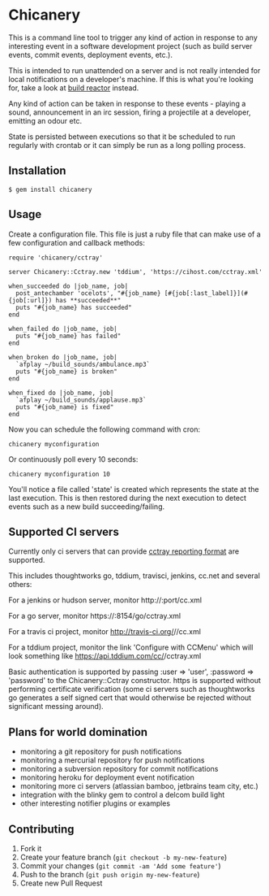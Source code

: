 # Chicanery

This is a command line tool to trigger any kind of action in response to any interesting event in a software development project (such as build server events, commit events, deployment events, etc.).

This is intended to run unattended on a server and is not really intended for local notifications on a developer's machine.  If this is what you're looking for, take a look at [build reactor](https://github.com/AdamNowotny/BuildReactor) instead.

Any kind of action can be taken in response to these events - playing a sound, announcement in an irc session, firing a projectile at a developer, emitting an odour etc.

State is persisted between executions so that it be scheduled to run regularly with crontab or it can simply be run as a long polling process.

## Installation

    $ gem install chicanery

## Usage

Create a configuration file.  This file is just a ruby file that can make use of a few configuration and callback methods:

    require 'chicanery/cctray'

    server Chicanery::Cctray.new 'tddium', 'https://cihost.com/cctray.xml'

    when_succeeded do |job_name, job|
      post_antechamber 'ocelots', "#{job_name} [#{job[:last_label]}](#{job[:url]}) has **succeeded**"
      puts "#{job_name} has succeeded"
    end

    when_failed do |job_name, job|
      puts "#{job_name} has failed"
    end

    when_broken do |job_name, job|
      `afplay ~/build_sounds/ambulance.mp3`
      puts "#{job_name} is broken"
    end

    when_fixed do |job_name, job|
      `afplay ~/build_sounds/applause.mp3`
      puts "#{job_name} is fixed"
    end

Now you can schedule the following command with cron:

    chicanery myconfiguration

Or continuously poll every 10 seconds:

    chicanery myconfiguration 10

You'll notice a file called 'state' is created which represents the state at the last execution.  This is then restored during the next execution to detect events such as a new build succeeding/failing.

## Supported CI servers

Currently only ci servers that can provide [cctray reporting format](http://confluence.public.thoughtworks.org/display/CI/Multiple+Project+Summary+Reporting+Standard) are supported.

This includes thoughtworks go, tddium, travisci, jenkins, cc.net and several others:

For a jenkins or hudson server, monitor http://<jenkins-server>:port/cc.xml

For a go server, monitor https://<go-server>:8154/go/cctray.xml

For a travis ci project, monitor http://travis-ci.org/<owner>/<project>/cc.xml

For a tddium project, monitor the link 'Configure with CCMenu' which will look something like https://api.tddium.com/cc/<long string>/cctray.xml

Basic authentication is supported by passing :user => 'user', :password => 'password' to the Chicanery::Cctray constructor.  https is supported without performing certificate verification (some ci servers such as thoughtworks go generates a self signed cert that would otherwise be rejected without significant messing around).

## Plans for world domination

* monitoring a git repository for push notifications
* monitoring a mercurial repository for push notifications
* monitoring a subversion repository for commit notifications
* monitoring heroku for deployment event notification
* monitoring more ci servers (atlassian bamboo, jetbrains team city, etc.)
* integration with the blinky gem to control a delcom build light
* other interesting notifier plugins or examples

## Contributing

1. Fork it
2. Create your feature branch (`git checkout -b my-new-feature`)
3. Commit your changes (`git commit -am 'Add some feature'`)
4. Push to the branch (`git push origin my-new-feature`)
5. Create new Pull Request
